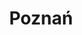 ---
description: Poznań, a city full of energy and history, with its iconic market square and cathedral on Ostrów Tumski, is the perfect place to capture through solarigraphy – the art that records the passage of time through the Sun’s traces. This technique allows for capturing both the vibrant city center and the quieter, charming corners of the city, where time flows at its own pace. Poznań is a city that blends tradition with modernity, and the changing times of day and seasons create a wonderful palette of colors in photography.
featured_image: pz_zamek.jpg
keywords: [Poznań, 2024, 2023]
title: Poznań
featured: true
private: true
weight: 1
menus: "main"
---